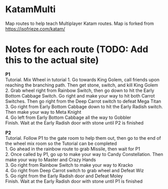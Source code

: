 # KatamMulti
Map routes to help teach Multiplayer Katam routes. Map is forked from https://isofrieze.com/katam/

# Notes for each route (TODO: Add this to the actual site)
**P1**  
    Tutorial. Mix Wheel in tutorial
    1. Go towards King Golem, call friends upon reaching the branching path. Then get stone, switch, and kill King Golem  
    2. Grab wheel right from Rainbow Switch, then go down to hit the Early Bottom Cabbage Switch. Go right and make your way to hit both Carrot Switches. Then go right from the Deep Carrot switch to defeat Mega Titan  
    3. Go right from Early Bottom Cabbage down to hit the Early Radish switch. Then make your way to Meta Knight  
    4. Go left from Early Bottom Cabbage all the way to Gobbler  
    Finish. Wait at the Early Radish door with stone until P2 is finished  

**P2**   
    Tutorial. Follow P1 to the gate room to help them out, then go to the end of the wheel mix room so the Tutorial can be completed  
    1. Go ahead in the rainbow route to grab Missile, then wait for P1  
    2. Once called by P1, go up to make your way to Candy Constellation. Then make your way to Master and Crazy Hands  
    3. Go right from Rainbow Switch to make your way to Kracko  
    4. Go right from Deep Carrot switch to grab wheel and Defeat Wiz  
    5. Go right from the Early Radish door and Defeat Moley  
    Finish. Wait at the Early Radish door with stone until P1 is finished  
